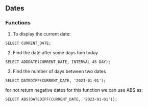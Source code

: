 ## Dates

### Functions

1. To display the current date:
```
SELECT CURRENT_DATE;
```

2. Find the date after some days fom today
```
SELECT ADDDATE(CURRENT_DATE, INTERVAL 45 DAY);
```

3. Find the number of days between two dates
```
SELECT DATEDIFF(CURRENT_DATE, '2023-01-01');
```
for not return negative dates for this function we can use ABS as:
```
SELECT ABS(DATEDIFF(CURRENT_DATE, '2023-01-01'));
```
